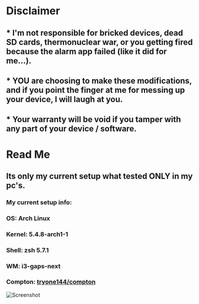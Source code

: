 # Disclaimer
## * I'm not responsible for bricked devices, dead SD cards, thermonuclear war, or you getting fired because the alarm app failed (like it did for me...). 
## * YOU are choosing to make these modifications, and if you point the finger at me for messing up your device, I will laugh at you. 
## * Your warranty will be void if you tamper with any part of your device / software.

# Read Me

## Its only my current setup what tested ONLY in my pc's.
### My current setup info:

### OS: Arch Linux
### Kernel: 5.4.8-arch1-1 
### Shell: zsh 5.7.1
### WM: i3-gaps-next
### Compton: [tryone144/compton](https://github.com/tryone144/compton)

![Screenshot](https://github.com/dartvader316/linux-setup/blob/master/screenshots/2020-01-11.jpg)
